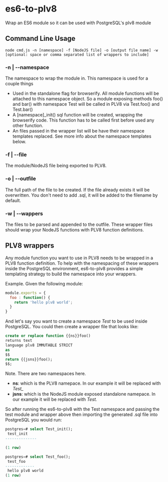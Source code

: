 # es6-to-plv8
Wrap an ES6 module so it can be used with PostgreSQL's plv8 module

## Command Line Usage

```
node cmd.js -n [namespace] -f [NodeJS file] -o [output file name] -w [optional: space or comma separated list of wrappers to include]
```

### -n | --namespace

The namespace to wrap the module in.  This namespace is used for a couple things
- Used in the standalone flag for browserify.  All module functions will be attached
to this namespace object.  So a module exposing methods foo() and bar() with
namespace Test will be called in PLV8 via Test.foo() and Test.bar()
- A [namespace]\_init() sql function will be created, wrapping the browserify code.
This function has to be called first before used any other function.
- An files passed in the wrapper list will be have their namespace templates replaced.  See
more info about the namespace templates below.

### -f | --file

The module/NodeJS file being exported to PLV8.

### -o | --outfile

The full path of the file to be created.  If the file already exists it will be overwritten.
You don't need to add .sql, it will be added to the filename by default.

### -w | --wappers

The files to be parsed and appended to the outfile.  These wrapper files should wrap your
NodeJS functions with PLV8 function definitions.


## PLV8 wrappers

Any module function you want to use in PLV8 needs to be wrapped in a PLV8 function
definition.  To help with the namespacing of these wrappers inside the PostgreSQL
environment, es6-to-plv8 provides a simple templating strategy to build the namespace
into your wrappers.

Example.  Given the following module:
```js
module.exports = {
  foo : function() {
    return 'hello plv8 world';
  }
}
```

And let's say you want to create a namespace *Test* to be used inside PostgreSQL.
You could then create a wrapper file that looks like:

```sql
create or replace function {{ns}}foo()
returns text
language plv8 IMMUTABLE STRICT
as
$$
return {{jsns}}foo();
$$;
```

Note.  There are two namespaces here.
- **ns**: which is the PLV8 namepace.  In our example it will be replaced with *Test_*
- **jsns**: which is the NodeJS module exposed standalone namepace.  In our example it will be replaced with *Test.*

So after running the es6-to-plv8 with the Test namespace and passing the test module and wrapper above then importing the generated .sql file into PostgreSQL you would run:

```sql
postgres=# select Test_init();
 test_init
--------------

(1 row)

postgres=# select Test_foo();
 test_foo
-------------
 hello plv8 world
(1 row)
```
